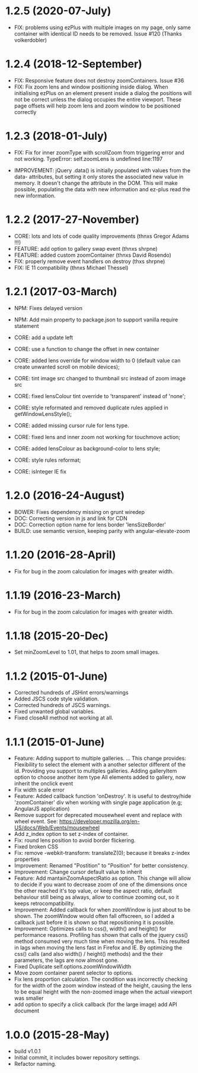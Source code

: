 <a name="1.2.5"></a>

# 1.2.5 (2020-07-July)

+ FIX: problems using ezPlus with multiple images on my page, only same container with identical ID needs to be removed. Issue #120 (Thanks volkerdobler) 

<a name="1.2.4"></a>
# 1.2.4 (2018-12-September)

+ FIX: Responsive feature does not destroy zoomContainers. Issue #36
+ FIX: Fix zoom lens and window positioning inside dialog. When initialising ezPlus on an element present inside a dialog the positions will not be correct unless the dialog occupies the entire viewport. These page offsets will help zoom lens and zoom window to be positioned correctly

<a name="1.2.3"></a>

# 1.2.3 (2018-01-July)

+ FIX: Fix for inner zoomType with scrollZoom from triggering error and not working.
TypeError: self.zoomLens is undefined line:1197

+ IMPROVEMENT:
jQuery .data() is initially populated with values from the data- attributes, but setting it only stores the associated new value in memory. It doesn't change the attribute in the DOM. 
This will make possible, populating the data with new information and ez-plus read the new information.

<a name="1.2.2"></a>

# 1.2.2 (2017-27-November)

+ CORE: lots and lots of code quality improvements  (thnxs Gregor Adams !!!)
+ FEATURE: add option to gallery swap event (thnxs shrpne)
+ FEATURE: added custom zoomContainer (thnxs David Rosendo)
+ FIX: properly remove event handlers on destroy (thxs shrpne)
+ FIX: IE 11 compatibility (thnxs Michael Thessel)


<a name="1.2.1"></a>

# 1.2.1 (2017-03-March)

+ NPM: Fixes delayed version 

+ NPM: Add main property to package.json to support vanilla require statement

+ CORE: add a update left

+ CORE: use a function to change the offset in new container

+ CORE: added lens override for window width to 0 (default value can create unwanted scroll on mobile devices);
+ CORE: tint image src changed to thumbnail src instead of zoom image src

+ CORE: fixed lensColour tint override to 'transparent' instead of 'none';
+ CORE: style reformated and removed duplicate rules applied in getWindowLensStyle();
+ CORE: added missing cursor rule for lens type.

+ CORE: fixed lens and inner zoom not working for touchmove action;
+ CORE: added lensColour as background-color to lens style;
+ CORE: style rules reformat;
+ CORE: isInteger IE fix


<a name="1.2.0"></a>

# 1.2.0 (2016-24-August)

+ BOWER: Fixes dependency missing on grunt wiredep
+ DOC: Correcting version in js and link for CDN
+ DOC: Correction option name for lens border 'lensSizeBorder'
+ BUILD: use semantic version, keeping parity with angular-elevate-zoom 

<a name="1.1.20"></a>

# 1.1.20 (2016-28-April)

+ Fix for bug in the zoom calculation for images with greater width.

<a name="1.1.19"></a>

# 1.1.19 (2016-23-March)

+ Fix for bug in the zoom calculation for images with greater width.

<a name="1.1.18"></a>

# 1.1.18 (2015-20-Dec)

+ Set minZoomLevel to 1.01, that helps to zoom small images.

<a name="1.1.2"></a>

# 1.1.2 (2015-01-June)

+ Corrected hundreds of JSHint errors/warnings
+ Added JSCS code style validation.
+ Corrected hundreds of JSCS warnings.
+ Fixed unwanted global variables.
+ Fixed closeAll method not working at all.

<a name="1.1.1"></a>

# 1.1.1 (2015-01-June)

+ Feature: Adding support to multiple galleries. …
This change provides:
    Flexibility to select the element with a another selector different of the id. Providing you support to multiples galleries.
    Adding galleryItem option to choose another item type
    All elements added to gallery, now inherit the onclick event
+ Fix width scale error
+ Feature: Added callback function 'onDestroy'. It is useful to destroy/hide 'zoomContainer' div when working with single page application (e.g; AngularJS application)
+ Remove support for deprecated mousewheel event and replace with wheel  event.
See: https://developer.mozilla.org/en-US/docs/Web/Events/mousewheel
+ Add z_index option to set z-index of container.
+ Fix: round lens position to avoid border flickering.
+ Fixed broken CSS
+ Fix: remove -webkit-transform: translateZ(0); because it breaks z-index properties
+ Improvement: Renamed "Postition" to "Position" for better consistency.
+ Improvement: Change cursor default value to inherit
+ Feature: Add mantainZoomAspectRatio as option. This change will allow to decide if you want to decrease zoom of one of the dimensions once the other reached it's top value, or keep the aspect ratio, default behaviour still being as always, allow to continue zooming out, so it keeps retrocompatibility.
+ Improvement: Added callback for when zoomWindow is just about to be shown. The zoomWindow would often fall offscreen, so I added a callback just before it is shown so that repositioning it is possible.
+ Improvement: Optimizes calls to css(), width() and height() for performance reasons.
Profiling has shown that calls of the jquery css() method consumed very much time when moving the lens. This resulted in lags when moving the lens fast in Firefox and IE. By optimizing the css() calls (and also width() / height() methods) and the their parameters, the lags are now almost gone.
+ Fixed Duplicate self.options.zoomWindowWidth
+ Move zoom container parent selector to options.
+ Fix lens proportion calculation. The condition was incorrectly checking for the width of the zoom window instead of the height, causing the lens to be equal height with the non-zoomed image when the actual viewport was smaller
+ add option to specify a click callback (for the large image) add API document



<a name="1.0.0"></a>

# 1.0.0 (2015-28-May)
+ build v1.0.1
+ Initial commit, it includes bower repository settings.
+ Refactor naming.
